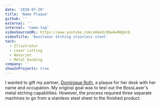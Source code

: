 ```yaml
---
date: '2020-07-20'
title: 'Name Plaque'
github: ''
external: ''
internal: 'name-tag'
videoSourceURL: https://www.youtube.com/embed/dQw4w9WgXcQ
videoTitle: 'Bosslaser etching stainless steel'
tech:
  - Illustrator
  - Laser cutting
  - Waterjet
  - Metal bending
company: ''
showInProjects: true
---
```


I wanted to gift my partner, [Dominique Roth](https://niqueroth.com/), a plaque for her desk with her name and occupation. My original goal was to test out the BossLaser's metal etching capabilities. However, the process required three separate machines to go from a stainless steel sheet to the finished product.

